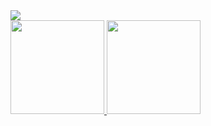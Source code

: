 <img src="[wallpaperflare.com_wallpaper.jpg](https://c4.wallpaperflare.com/wallpaper/457/840/957/adventure-time-jake-the-dog-wallpaper-preview.jpg)" />

<div>
  <a href="https://github.com/adekkgh">
    <img height=150 src="https://github-readme-stats.vercel.app/api/top-langs/?username=adekkgh&layout=compact&langs_count=8&theme=dark#gh-dark-mode-only" />
  </a>
  <a href="https://github.com/adekkgh">
    <img height=150 src="https://github-readme-stats.vercel.app/api?username=adekkgh&rank_icon=github&hide_rank=true&hide=issues,contribs&show_icons=true&theme=dark#gh-dark-mode-only" />
  </a>
</div>
